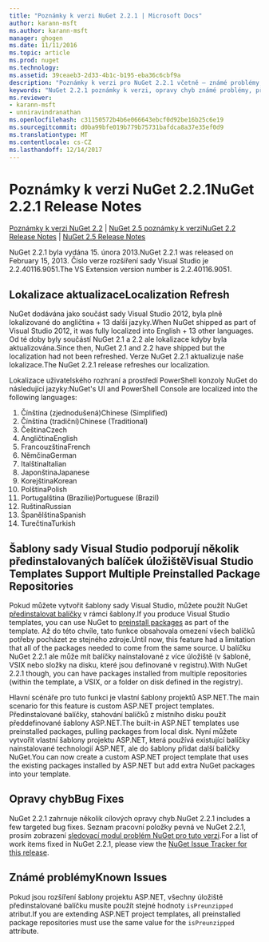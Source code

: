 ```yaml
---
title: "Poznámky k verzi NuGet 2.2.1 | Microsoft Docs"
author: karann-msft
ms.author: karann-msft
manager: ghogen
ms.date: 11/11/2016
ms.topic: article
ms.prod: nuget
ms.technology: 
ms.assetid: 39ceaeb3-2d33-4b1c-b195-eba36c6cbf9a
description: "Poznámky k verzi pro NuGet 2.2.1 včetně – známé problémy, opravy chyb, přidaných funkcí a chcete."
keywords: "NuGet 2.2.1 poznámky k verzi, opravy chyb známé problémy, přidat funkce, chcete"
ms.reviewer:
- karann-msft
- unniravindranathan
ms.openlocfilehash: c31150572b4b6e066643ebcf0d92be16b25c6e19
ms.sourcegitcommit: d0ba99bfe019b779b75731bafdca8a37e35ef0d9
ms.translationtype: MT
ms.contentlocale: cs-CZ
ms.lasthandoff: 12/14/2017
---
```

# <a name="nuget-221-release-notes"></a><span data-ttu-id="049bc-104">Poznámky k verzi NuGet 2.2.1</span><span class="sxs-lookup"><span data-stu-id="049bc-104">NuGet 2.2.1 Release Notes</span></span>

<span data-ttu-id="049bc-105">[Poznámky k verzi NuGet 2.2](../release-notes/nuget-2.2.md) | [NuGet 2.5 poznámky k verzi](../release-notes/nuget-2.5.md)</span><span class="sxs-lookup"><span data-stu-id="049bc-105">[NuGet 2.2 Release Notes](../release-notes/nuget-2.2.md) | [NuGet 2.5 Release Notes](../release-notes/nuget-2.5.md)</span></span>

<span data-ttu-id="049bc-106">NuGet 2.2.1 byla vydána 15. února 2013.</span><span class="sxs-lookup"><span data-stu-id="049bc-106">NuGet 2.2.1 was released on February 15, 2013.</span></span>  <span data-ttu-id="049bc-107">Číslo verze rozšíření sady Visual Studio je 2.2.40116.9051.</span><span class="sxs-lookup"><span data-stu-id="049bc-107">The VS Extension version number is 2.2.40116.9051.</span></span>

## <a name="localization-refresh"></a><span data-ttu-id="049bc-108">Lokalizace aktualizace</span><span class="sxs-lookup"><span data-stu-id="049bc-108">Localization Refresh</span></span>
<span data-ttu-id="049bc-109">NuGet dodávána jako součást sady Visual Studio 2012, byla plně lokalizované do angličtina + 13 další jazyky.</span><span class="sxs-lookup"><span data-stu-id="049bc-109">When NuGet shipped as part of Visual Studio 2012, it was fully localized into English + 13 other languages.</span></span>  <span data-ttu-id="049bc-110">Od té doby byly součástí NuGet 2.1 a 2.2 ale lokalizace kdyby byla aktualizována.</span><span class="sxs-lookup"><span data-stu-id="049bc-110">Since then, NuGet 2.1 and 2.2 have shipped but the localization had not been refreshed.</span></span>  <span data-ttu-id="049bc-111">Verze NuGet 2.2.1 aktualizuje naše lokalizace.</span><span class="sxs-lookup"><span data-stu-id="049bc-111">The NuGet 2.2.1 release refreshes our localization.</span></span>

<span data-ttu-id="049bc-112">Lokalizace uživatelského rozhraní a prostředí PowerShell konzoly NuGet do následující jazyky:</span><span class="sxs-lookup"><span data-stu-id="049bc-112">NuGet's UI and PowerShell Console are localized into the following languages:</span></span>

1. <span data-ttu-id="049bc-113">Čínština (zjednodušená)</span><span class="sxs-lookup"><span data-stu-id="049bc-113">Chinese (Simplified)</span></span>
1. <span data-ttu-id="049bc-114">Čínština (tradiční)</span><span class="sxs-lookup"><span data-stu-id="049bc-114">Chinese (Traditional)</span></span>
1. <span data-ttu-id="049bc-115">Čeština</span><span class="sxs-lookup"><span data-stu-id="049bc-115">Czech</span></span>
1. <span data-ttu-id="049bc-116">Angličtina</span><span class="sxs-lookup"><span data-stu-id="049bc-116">English</span></span>
1. <span data-ttu-id="049bc-117">Francouzština</span><span class="sxs-lookup"><span data-stu-id="049bc-117">French</span></span>
1. <span data-ttu-id="049bc-118">Němčina</span><span class="sxs-lookup"><span data-stu-id="049bc-118">German</span></span>
1. <span data-ttu-id="049bc-119">Italština</span><span class="sxs-lookup"><span data-stu-id="049bc-119">Italian</span></span>
1. <span data-ttu-id="049bc-120">Japonština</span><span class="sxs-lookup"><span data-stu-id="049bc-120">Japanese</span></span>
1. <span data-ttu-id="049bc-121">Korejština</span><span class="sxs-lookup"><span data-stu-id="049bc-121">Korean</span></span>
1. <span data-ttu-id="049bc-122">Polština</span><span class="sxs-lookup"><span data-stu-id="049bc-122">Polish</span></span>
1. <span data-ttu-id="049bc-123">Portugalština (Brazílie)</span><span class="sxs-lookup"><span data-stu-id="049bc-123">Portuguese (Brazil)</span></span>
1. <span data-ttu-id="049bc-124">Ruština</span><span class="sxs-lookup"><span data-stu-id="049bc-124">Russian</span></span>
1. <span data-ttu-id="049bc-125">Španělština</span><span class="sxs-lookup"><span data-stu-id="049bc-125">Spanish</span></span>
1. <span data-ttu-id="049bc-126">Turečtina</span><span class="sxs-lookup"><span data-stu-id="049bc-126">Turkish</span></span>

## <a name="visual-studio-templates-support-multiple-preinstalled-package-repositories"></a><span data-ttu-id="049bc-127">Šablony sady Visual Studio podporují několik předinstalovaných balíček úložiště</span><span class="sxs-lookup"><span data-stu-id="049bc-127">Visual Studio Templates Support Multiple Preinstalled Package Repositories</span></span>
<span data-ttu-id="049bc-128">Pokud můžete vytvořit šablony sady Visual Studio, můžete použít NuGet [předinstalovat balíčky](../visual-studio-extensibility/visual-studio-templates.md) v rámci šablony.</span><span class="sxs-lookup"><span data-stu-id="049bc-128">If you produce Visual Studio templates, you can use NuGet to [preinstall packages](../visual-studio-extensibility/visual-studio-templates.md) as part of the template.</span></span>  <span data-ttu-id="049bc-129">Až do této chvíle, tato funkce obsahovala omezení všech balíčků potřeby pocházet ze stejného zdroje.</span><span class="sxs-lookup"><span data-stu-id="049bc-129">Until now, this feature had a limitation that all of the packages needed to come from the same source.</span></span>  <span data-ttu-id="049bc-130">U balíčku NuGet 2.2.1 ale může mít balíčky nainstalované z více úložiště (v šabloně, VSIX nebo složky na disku, které jsou definované v registru).</span><span class="sxs-lookup"><span data-stu-id="049bc-130">With NuGet 2.2.1 though, you can have packages installed from multiple repositories (within the template, a VSIX, or a folder on disk defined in the registry).</span></span>

<span data-ttu-id="049bc-131">Hlavní scénáře pro tuto funkci je vlastní šablony projektů ASP.NET.</span><span class="sxs-lookup"><span data-stu-id="049bc-131">The main scenario for this feature is custom ASP.NET project templates.</span></span>  <span data-ttu-id="049bc-132">Předinstalované balíčky, stahování balíčků z místního disku použít předdefinované šablony ASP.NET.</span><span class="sxs-lookup"><span data-stu-id="049bc-132">The built-in ASP.NET templates use preinstalled packages, pulling packages from local disk.</span></span>  <span data-ttu-id="049bc-133">Nyní můžete vytvořit vlastní šablony projektu ASP.NET, která používá existující balíčky nainstalované technologií ASP.NET, ale do šablony přidat další balíčky NuGet.</span><span class="sxs-lookup"><span data-stu-id="049bc-133">You can now create a custom ASP.NET project template that uses the existing packages installed by ASP.NET but add extra NuGet packages into your template.</span></span>

## <a name="bug-fixes"></a><span data-ttu-id="049bc-134">Opravy chyb</span><span class="sxs-lookup"><span data-stu-id="049bc-134">Bug Fixes</span></span>
<span data-ttu-id="049bc-135">NuGet 2.2.1 zahrnuje několik cílových opravy chyb.</span><span class="sxs-lookup"><span data-stu-id="049bc-135">NuGet 2.2.1 includes a few targeted bug fixes.</span></span> <span data-ttu-id="049bc-136">Seznam pracovní položky pevná ve NuGet 2.2.1, prosím zobrazení [sledovací modul problém NuGet pro tuto verzi](http://nuget.codeplex.com/workitem/list/advanced?keyword=&status=Closed&type=All&priority=All&release=NuGet%202.2.1&assignedTo=All&component=All&sortField=LastUpdatedDate&sortDirection=Descending&page=0).</span><span class="sxs-lookup"><span data-stu-id="049bc-136">For a list of work items fixed in NuGet 2.2.1, please view the [NuGet Issue Tracker for this release](http://nuget.codeplex.com/workitem/list/advanced?keyword=&status=Closed&type=All&priority=All&release=NuGet%202.2.1&assignedTo=All&component=All&sortField=LastUpdatedDate&sortDirection=Descending&page=0).</span></span>


## <a name="known-issues"></a><span data-ttu-id="049bc-137">Známé problémy</span><span class="sxs-lookup"><span data-stu-id="049bc-137">Known Issues</span></span>

<span data-ttu-id="049bc-138">Pokud jsou rozšíření šablony projektu ASP.NET, všechny úložiště předinstalované balíčku musíte použít stejné hodnoty `isPreunzipped` atribut.</span><span class="sxs-lookup"><span data-stu-id="049bc-138">If you are extending ASP.NET project templates, all preinstalled package repositories must use the same value for the `isPreunzipped` attribute.</span></span>
